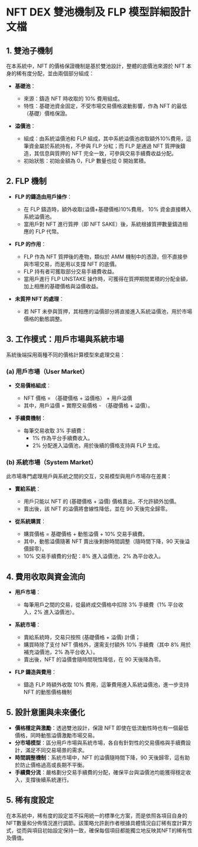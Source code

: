 # NFT DEX 雙池機制及 FLP 模型詳細設計文檔

## 1. 雙池子機制

在本系統中，NFT 的價格保證機制是基於雙池設計，整體的底價池來源於 NFT 本身的稀有度分配，並由兩個部分組成：

- **基礎池**：
  - 來源：鑄造 NFT 時收取的 10% 費用組成。
  - 特性：基礎池資金固定，不受市場交易價格波動影響，作為 NFT 的最低（基礎）價格保證。

- **溢價池**：
  - 組成：由系統溢價池和 FLP 組成，其中系統溢價池收取額外10%費用，這筆資金屬於系統持有，不參與 FLP 分紅；而 FLP 是通過 NFT 質押後鑄造，其信息與質押的 NFT 完全一致，可參與交易手續費收益分配。
  - 初始狀態：初始金額為 0，FLP 數量也從 0 開始累積。

## 2. FLP 機制

- **FLP 的鑄造由用戶操作**：
  - 在 FLP 鑄造時，額外收取(溢價+基礎價格)10%費用， 10% 資金直接轉入系統溢價池。
  - 當用戶對 NFT 進行質押（即 NFT SAKE）後，系統根據質押數量鑄造相應的 FLP 代幣。

- **FLP 的作用**：
  - FLP 作為 NFT 質押後的產物，類似於 AMM 機制中的憑證，但不直接參與市場交易，而是用以支撐 NFT 的底價。
  - FLP 持有者可獲取部分交易手續費收益。
  - 當用戶進行 FLP UNSTAKE 操作時，可獲得在質押期間累積的分配金額，加上相應的基礎價格與溢價收益。

- **未質押 NFT 的處理**：
  - 若 NFT 未參與質押，其相應的溢價部分將直接進入系統溢價池，用於市場價格的動態調整。

## 3. 工作模式：用戶市場與系統市場

系統後端採用兩種不同的價格計算模型來處理交易：

### (a) 用戶市場（User Market）

- **交易價格組成**：
  - NFT 價格 = （基礎價格 + 溢價格） + 用戶溢價
  - 其中，用戶溢價 = 實際交易價格 - （基礎價格 + 溢價）。

- **手續費機制**：
  - 每筆交易收取 3% 手續費：
    - 1% 作為平台手續費收入。
    - 2% 分配進入溢價池，用於後續的價格支持與 FLP 生成。

### (b) 系統市場（System Market）

此市場專門處理用戶與系統之間的交互，交易模型與用戶市場存在差異：

- **賣給系統**：
  - 用戶只能以 NFT 的 (基礎價格 + 溢價) 價格賣出，不允許額外加價。
  - 賣出後，該 NFT 的溢價將會線性降低，並在 90 天後完全歸零。

- **從系統購買**：
  - 購買價格 = 基礎價格 + 動態溢價 + 10% 交易手續費。
  - 其中，動態溢價隨著 NFT 賣出後剩餘時間調整（隨時間下降，90 天後溢價歸零）。
  - 10% 交易手續費的分配：8% 進入溢價池，2% 為平台收入。

## 4. 費用收取與資金流向

- **用戶市場**：
  - 每筆用戶之間的交易，從最終成交價格中扣除 3% 手續費（1% 平台收入，2% 進入溢價池）。

- **系統市場**：
  - 賣給系統時，交易只按照 (基礎價格 + 溢價) 計價；
  - 購買時除了支付 NFT 價格外，還需支付額外 10% 手續費（其中 8% 用於補充溢價池，2% 為平台收入）。
  - 賣出後，NFT 的溢價會隨時間現性降低，在 90 天後降為零。

- **FLP 鑄造與費用**：
  - 鑄造 FLP 時額外收取 10% 費用，這筆費用進入系統溢價池，進一步支持 NFT 的動態價格機制

## 5. 設計意圖與未來優化

- **價格穩定與激勵**：透過雙池設計，保證 NFT 即使在低流動性時也有一個最低價格，同時動態溢價激勵市場交易。
- **分市場模型**：區分用戶市場與系統市場，各自有針對性的交易價格與手續費設計，滿足不同交易場景的需求。
- **時間調整機制**：系統市場中，NFT 的溢價隨時間下降，90 天後歸零，這有助於防止價格過高或長期不平衡。
- **手續費分流**：嚴格劃分交易手續費的分配，確保平台與溢價池均能獲得穩定收入，支撐後續系統運行。

## 5. 稀有度設定

在本系統中，稀有度的設定並不採用統一的標準化方案，而是依照各項目自身的NFT數量和分佈情況進行調節。該策略允許創作者根據具體情況自訂稀有度計算方式，從而與項目初始設定保持一致，確保每個項目都能獨立地反映其NFT的稀有性及價值。 